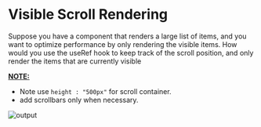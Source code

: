 # Visible Scroll Rendering

Suppose you have a component that renders a large list of items, and you want to optimize performance by only rendering the visible items. How would you use the useRef hook to keep track of the scroll position, and only render the items that are currently visible

<ins>**NOTE:**</ins>

- Note use `height : "500px"` for scroll container.
- add scrollbars only when necessary.


![output](https://storage.googleapis.com/acciojob-open-file-collections/visible-scroll.gif)
